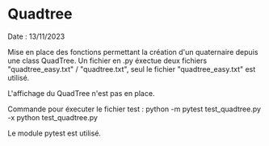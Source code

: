 # Quadtree
Date : 13/11/2023

Mise en place des fonctions permettant la création d'un quaternaire depuis une class QuadTree.
Un fichier en .py éxectue deux fichiers "quadtree_easy.txt" / "quadtree.txt", seul le fichier "quadtree_easy.txt" est utilisé.

L'affichage du QuadTree n'est pas en place.

Commande pour éxecuter le fichier test : python -m pytest test_quadtree.py -x
                                         python  test_quadtree.py

Le module pytest est utilisé.




